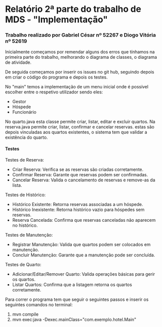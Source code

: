 # Relatório 2ª parte do trabalho de MDS - "Implementação"

### Trabalho realizado por Gabriel César nº 52267 e Diogo Vitória nº 52619

Inicialmente começamos por remendar alguns dos erros que tínhamos na primeira parte do trabalho, melhorando o diagrama de classes, o diagrama de atividade.

De seguida começamos por inserir os issues no git hub, seguindo depois em criar o código do programa e depois os testes.

No "main" temos a implementação de um menu inicial onde é possível escolher entre o respetivo utilizador sendo eles:

* Gestor
* Hóspede
* Funcionário

No quarto.java esta classe permite criar, listar, editar e excluir quartos. Na reserva.java permite criar, listar, confirmar e cancelar reservas. estas são depois vinculadas aos quartos existentes, o sistema tem que validar a existência do quarto.

#### Testes

Testes de Reserva:

* Criar Reserva: Verifica se as reservas são criadas corretamente.
* Confirmar Reserva: Garante que reservas podem ser confirmadas.
* Cancelar Reserva: Valida o cancelamento de reservas e remove-as da lista.

Testes de Histórico:

* Histórico Existente: Retorna reservas associadas a um hóspede.
* Histórico Inexistente: Retorna histórico vazio para hóspedes sem reservas.
* Reserva Cancelada: Confirma que reservas canceladas não aparecem no histórico.

Testes de Manutenção:

* Registrar Manutenção: Valida que quartos podem ser colocados em manutenção.
* Concluir Manutenção: Garante que a manutenção pode ser concluída.

Testes de Quarto:

* Adicionar/Editar/Remover Quarto: Valida operações básicas para gerir os quartos.
* Listar Quartos: Confirma que a listagem retorna os quartos corretamente.

Para correr o programa tem que seguir o seguintes passos e inserir os seguintes comandos no terminal:

1.  mvn compile
2.  mvn exec:java -Dexec.mainClass="com.exemplo.hotel.Main"
